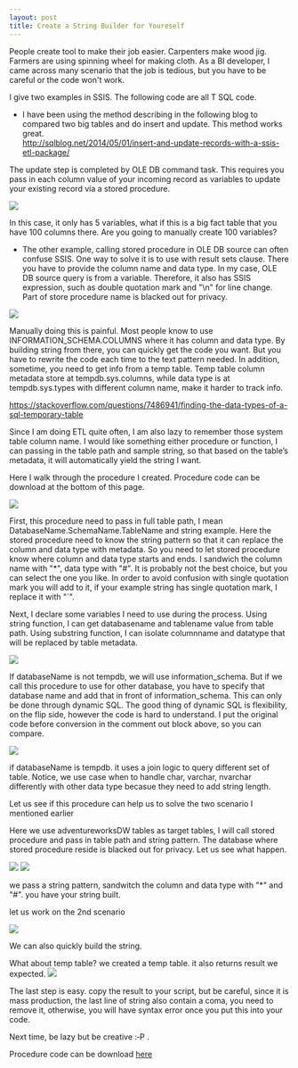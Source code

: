 ```yaml
---
layout: post
title: Create a String Builder for Youreself
---
```


People create tool to make their job easier. Carpenters make wood jig.  Farmers are using spinning wheel for making cloth. 
As a BI developer, I came across many scenario that the job is tedious, but you have to be careful or the code won't work.

I give two examples in SSIS.  The following code are all T SQL code.  

- I have been using the method describing in the following blog to compared two big tables and do insert and update.  This method works great.  
<http://sqlblog.net/2014/05/01/insert-and-update-records-with-a-ssis-etl-package/>  

The update step is completed by OLE DB command task. This requires you pass in each column value of your incoming record as variables to update your existing record via a stored procedure.  

<img src="/images/blog10/example1.PNG" >

In this case, it only has 5 variables,  what if this is a big fact table that you have 100 columns there. Are you going to manually create 100 variables? 

- The other example, calling stored procedure in OLE DB source can often confuse SSIS. One way to solve it is to use with result sets clause. There you have to provide the column name and data type.  In my case, OLE DB source query is from a variable. Therefore, it also has SSIS expression, such as double quotation mark and "\n" for line change. Part of store procedure name is blacked out for privacy.

<img src="/images/blog10/exampl2.PNG" >  

Manually doing this is painful. Most people know to use INFORMATION_SCHEMA.COLUMNS where it has column and data type. By building string from there, you can quickly get the code you want. But you have to rewrite the code each time to the text pattern needed.  In addition, sometime, you need to get info from a temp table.  Temp table column metadata store at tempdb.sys.columns, while data type is at tempdb.sys.types with different column name, make it harder to track info.

<https://stackoverflow.com/questions/7486941/finding-the-data-types-of-a-sql-temporary-table>

Since I am doing ETL quite often, I am also lazy to remember those system table column name. I would like something either procedure or function, I can passing in the table path and sample string, so that based on the table’s  metadata, it will automatically yield the string I want.

Here I walk through the procedure I created.  Procedure code can be download at the bottom of this page.

<img src="/images/blog10/code_section1.PNG" > 

First, this procedure need to pass in full table path, I mean DatabaseName.SchemaName.TableName and string example.   Here the stored procedure need to know the string pattern so that it can replace the column and data type with metadata. So you need to let stored procedure know where column and data type starts and ends.  I sandwich the column name with "*", data type with "#". It is probably not the best choice, but you can select the one you like. In order to avoid confusion with single quotation mark you will add to it, if your example string has single quotation mark, I replace it with "`". 

Next, I declare some variables I need to use during the process. Using string function, I can get databasename and tablename value from table path.  Using substring function, I can  isolate columnname and datatype that will be replaced by table metadata.


<img src="/images/blog10/code_section2.PNG" > 

If databaseName is not tempdb, we will use information_schema. But if we call this procedure to use for other database, you have to specify that database name and add that in front of information_schema. This can only be done through dynamic SQL. The good thing of dynamic SQL is flexibility, on the flip side, however the code is hard to understand. 
I put the original code before conversion in the comment out block above, so you can compare.

<img src="/images/blog10/code_section3.PNG" >

if databaseName is tempdb. it uses a join logic to query different set of table. Notice, we use case when to handle char, varchar, nvarchar differently with other data type becasue they need to add string length. 

Let us see if this procedure can help us to solve the two scenario I mentioned earlier  

Here we use adventureworksDW tables as target tables,   I will call stored procedure and pass in table path and string pattern.  The database where stored procedure reside is blacked out for privacy. Let us see what happen. 

<img src="/images/blog10/string_build_sample1.PNG" >

<img src="/images/blog10/string_build_sample2.PNG" >

we pass a string pattern, sandwitch the column and data type with "*" and "#". you have your string built.

let us work on the 2nd scenario

<img src="/images/blog10/string_build_sample3.PNG" >

We can also quickly build the string.

What about temp table?  we created a temp table. it also returns result we expected. 
<img src="/images/blog10/string_build_sample4.PNG" >

The last step is easy. copy the result to your script, but be careful, since it is mass production, the last line of string also contain a coma, you need to remove it, otherwise, you will have syntax error once you put this into your code.

Next time, be lazy but be creative :‑P . 

Procedure code can be download <a href="/Files/string_builder.sql">here</a>

